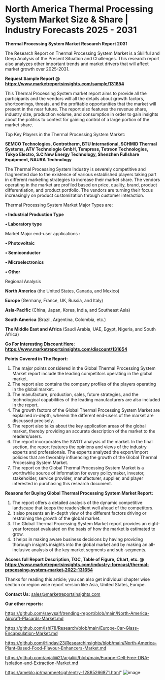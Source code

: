 # North America Thermal Processing System Market Size & Share | Industry Forecasts 2025 - 2031

<strong>Thermal Processing System Market Research Report 2031</strong>

The Research Report on Thermal Processing System Market is a Skillful and Deep Analysis of the Present Situation and Challenges. This research report also analyzes other important trends and market drivers that will affect market growth over 2025-2031.

<strong>Request Sample Report @ <a href=https://www.marketreportsinsights.com/sample/131654>https://www.marketreportsinsights.com/sample/131654</a></strong>

This Thermal Processing System market report aims to provide all the participants and the vendors will all the details about growth factors, shortcomings, threats, and the profitable opportunities that the market will present in the near future. The report also features the revenue share, industry size, production volume, and consumption in order to gain insights about the politics to contest for gaining control of a large portion of the market share.

Top Key Players in the Thermal Processing System Market:

<strong>SEMCO Technologies, Centrotherm, BTU International, SCHMID Thermal Systems, ATV Technologie GmbH, Tempress, Tetreon Technologies, Tokyo Electro, S.C New Energy Technology, Shenzhen Fullshare Equipment, NAURA Technology</strong>

The Thermal Processing System Industry is severely competitive and fragmented due to the existence of various established players taking part in different marketing strategies to increase their market share. The vendors operating in the market are profiled based on price, quality, brand, product differentiation, and product portfolio. The vendors are turning their focus increasingly on product customization through customer interaction.

Thermal Processing System Market Major Types are:

<strong>• Industrial Production Type

• Laboratory type</strong>

Market Major end-user applications :

<strong>• Photovoltaic

• Semiconductor

• Microelectronics

• Other</strong>

Regional Analysis

</u><strong><b>North America</b></strong> (the United States, Canada, and Mexico)

<strong><b>Europe </b></strong>(Germany, France, UK, Russia, and Italy)

<strong><b>Asia-Pacific</b></strong> (China, Japan, Korea, India, and Southeast Asia)

<strong><b>South America</b></strong> (Brazil, Argentina, Colombia, etc.)

<strong><b>The Middle East and Africa</b></strong> (Saudi Arabia, UAE, Egypt, Nigeria, and South Africa)

<strong>Go For Interesting Discount Here: <a href=https://www.marketreportsinsights.com/discount/131654>https://www.marketreportsinsights.com/discount/131654</a></strong>

<strong>Points Covered in The Report:</strong>
<ol>
  <li>The major points considered in the Global Thermal Processing System Market report include the leading competitors operating in the global market.</li>
  <li>The report also contains the company profiles of the players operating in the global market.</li>
  <li>The manufacture, production, sales, future strategies, and the technological capabilities of the leading manufacturers are also included in the report.</li>
  <li>The growth factors of the Global Thermal Processing System Market are explained in-depth, wherein the different end-users of the market are discussed precisely.</li>
  <li>The report also talks about the key application areas of the global market, thereby providing an accurate description of the market to the readers/users.</li>
  <li>The report incorporates the SWOT analysis of the market. In the final section, the report features the opinions and views of the industry experts and professionals. The experts analyzed the export/import policies that are favorably influencing the growth of the Global Thermal Processing System Market.</li>
  <li>The report on the Global Thermal Processing System Market is a worthwhile source of information for every policymaker, investor, stakeholder, service provider, manufacturer, supplier, and player interested in purchasing this research document.</li>
</ol>
<strong>Reasons for Buying Global Thermal Processing System Market Report:</strong>

<ol>
  <li>The report offers a detailed analysis of the dynamic competitive landscape that keeps the reader/client well ahead of the competitors.</li>
  <li>It also presents an in-depth view of the different factors driving or restraining the growth of the global market.</li>
  <li>The Global Thermal Processing System Market report provides an eight-year forecast evaluated on the basis of how the market is estimated to grow.</li>
  <li>It helps in making aware business decisions by having providing thorough insights insights into the global market and by making an all-inclusive analysis of the key market segments and sub-segments.</li>
</ol>
<strong>Access full Report Description, TOC, Table of Figure, Chart, etc. @ <a href=https://www.marketreportsinsights.com/industry-forecast/thermal-processing-system-market-2022-131654>https://www.marketreportsinsights.com/industry-forecast/thermal-processing-system-market-2022-131654</a></strong>


Thanks for reading this article; you can also get individual chapter wise section or region wise report version like Asia, United States, Europe.

<strong>Contact Us:</strong>
sales@marketreportsinsights.com

<strong>Our other reports:</strong>

<a href=https://github.com/sayysaif/trending-report/blob/main/North-America-Aircraft-Placards-Market.md>https://github.com/sayysaif/trending-report/blob/main/North-America-Aircraft-Placards-Market.md</a>

<a href=https://github.com/Ishi78/Research/blob/main/Europe-Car-Glass-Encapsulation-Market.md>https://github.com/Ishi78/Research/blob/main/Europe-Car-Glass-Encapsulation-Market.md</a>

<a href=https://github.com/Hindavi23/Researchinsights/blob/main/North-America-Plant-Based-Food-Flavour-Enhancers-Market.md>https://github.com/Hindavi23/Researchinsights/blob/main/North-America-Plant-Based-Food-Flavour-Enhancers-Market.md</a>

<a href=https://github.com/anjaliiii21/anjaliiii/blob/main/Europe-Cell-Free-DNA-Isolation-and-Extraction-Market.md>https://github.com/anjaliiii21/anjaliiii/blob/main/Europe-Cell-Free-DNA-Isolation-and-Extraction-Market.md</a>

<a href=https://ameblo.jp/manmeetsigh/entry-12885266871.html>https://ameblo.jp/manmeetsigh/entry-12885266871.html</a>"
![image](https://github.com/user-attachments/assets/eb29641c-a541-4000-9a9a-9b084e0a1fc6)
